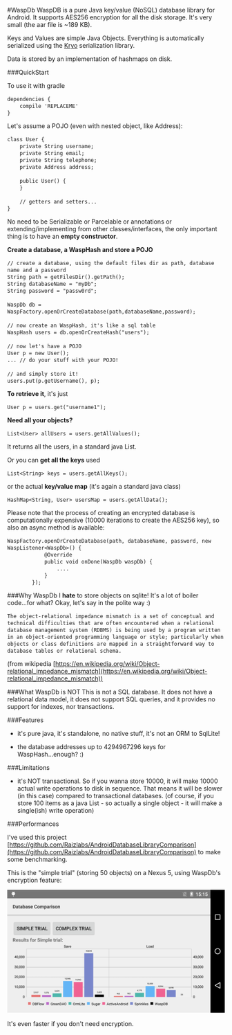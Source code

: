 #WaspDb 
WaspDB is a pure Java key/value (NoSQL) database library for Android. It supports AES256 encryption for all the disk storage. It's very small (the aar file is ~189 KB).

Keys and Values are simple Java Objects. Everything is automatically serialized using the [Kryo]() serialization library.

Data is stored by an implementation of hashmaps on disk.


###QuickStart

To use it with gradle

	dependencies {
    	compile 'REPLACEME'
	}
	
Let's assume a POJO (even with nested object, like Address):

	class User {
		private String username;
		private String email;
		private String telephone;
		private Address address;
		
		public User() {
		}
		
		// getters and setters...
	}

No need to be Serializable or Parcelable or annotations or extending/implementing from other classes/interfaces, the only important thing is to have an **empty constructor**.
	
**Create a database, a WaspHash and store a POJO**

    // create a database, using the default files dir as path, database name and a password
    String path = getFilesDir().getPath();
    String databaseName = "myDb";
    String password = "passw0rd";
    
	WaspDb db = WaspFactory.openOrCreateDatabase(path,databaseName,password);
	
	// now create an WaspHash, it's like a sql table
	WaspHash users = db.openOrCreateHash("users");
	
	// now let's have a POJO
	User p = new User();
	... // do your stuff with your POJO!
	
	// and simply store it!
	users.put(p.getUsername(), p);
	

**To retrieve it**, it's just

	User p = users.get("username1");
	
**Need all your objects?**

	List<User> allUsers = users.getAllValues();
	
It returns all the users, in a standard java List.

Or you can **get all the keys** used

	List<String> keys = users.getAllKeys();

or the actual **key/value map** (it's again a standard java class)

	HashMap<String, User> usersMap = users.getAllData();

Please note that the process of creating an encrypted database is computationally expensive (10000 iterations to create the AES256 key), so also an async method is available:
	
	WaspFactory.openOrCreateDatabase(path, databaseName, password, new WaspListener<WaspDb>() {
                @Override
                public void onDone(WaspDb waspDb) {
                    ....
                }
            });

	
###Why WaspDb
I **hate** to store objects on sqlite! It's a lot of boiler code...for what?
Okay, let's say in the polite way :)

	The object-relational impedance mismatch is a set of conceptual and technical difficulties that are often encountered when a relational database management system (RDBMS) is being used by a program written in an object-oriented programming language or style; particularly when objects or class definitions are mapped in a straightforward way to database tables or relational schema. 
(from wikipedia [https://en.wikipedia.org/wiki/Object-relational_impedance_mismatch](https://en.wikipedia.org/wiki/Object-relational_impedance_mismatch))

###What WaspDb is NOT
This is not a SQL database. It does not have a relational data model, it does not support SQL queries, and it provides no support for indexes, nor transactions.

###Features
- it's pure java, it's standalone, no native stuff, it's not an ORM to SqlLite!

- the database addresses up to 4294967296 keys for WaspHash...enough? :)

###Limitations
- it's NOT transactional. So if you wanna store 10000, it will make 10000 actual write operations to disk in sequence. That means it will be slower (in this case) compared to transactional databases. (of course, if you store 100 items as a java List - so actually a single object - it will make a single(ish) write operation)


###Performances

I've used this project [https://github.com/Raizlabs/AndroidDatabaseLibraryComparison](https://github.com/Raizlabs/AndroidDatabaseLibraryComparison) to make some benchmarking.

This is the "simple trial" (storing 50 objects) on a Nexus 5, using WaspDb's encryption feature:

![image](/images/wasp_comparison.png)

It's even faster if you don't need encryption.
